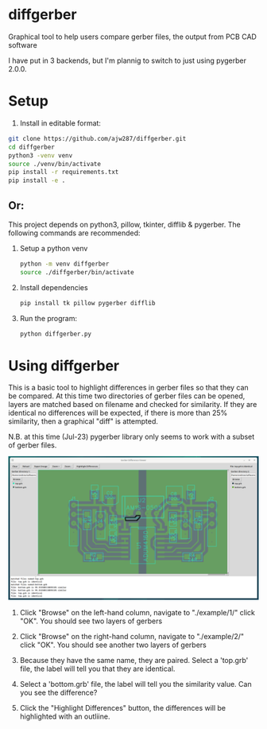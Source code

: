 # diffgerber
Graphical tool to help users compare gerber files, the output from PCB CAD software

I have put in 3 backends, but I'm plannig to switch to just using pygerber 2.0.0.


# Setup

1. Install in editable format:

```bash
git clone https://github.com/ajw287/diffgerber.git
cd diffgerber
python3 -venv venv
source ./venv/bin/activate
pip install -r requirements.txt
pip install -e .
```
## Or: 

This project depends on python3, pillow, tkinter, difflib & pygerber.  The following commands are recommended:

1. Setup a python venv
   ```bash
   python -m venv diffgerber
   source ./diffgerber/bin/activate
   ```
2. Install dependencies
   ```bash
   pip install tk pillow pygerber difflib
   ```
4. Run the program:
   ```bash
   python diffgerber.py
   ```

# Using diffgerber
This is a basic tool to highlight differences in gerber files so that they can be compared.  At this time two directories of gerber files can be opened, layers are matched based on filename and checked for similarity.  If they are identical no differences will be expected, if there is more than 25% similarity, then a graphical "diff" is attempted.

N.B. at this time (Jul-23) pygerber library only seems to work with a subset of gerber files.

![Picture of the Gerber Difftool](docs/pics/GerberDifferenceViewer.png?raw=true "diffgerber")

1. Click "Browse" on the left-hand column, navigate to "./example/1/" click "OK".  You should see two layers of gerbers

2. Click "Browse" on the right-hand column, navigate to "./example/2/" click "OK".  You should see another two layers of gerbers

3. Because they have the same name, they are paired.  Select a 'top.grb' file, the label will tell you that they are identical.

4. Select a 'bottom.grb' file, the label will tell you the similarity value.  Can you see the difference?

5. Click the "Highlight Differences" button, the differences will be highlighted with an outliine.
